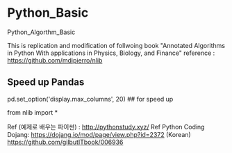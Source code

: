 # Python_Basic
Python_Algorthm_Basic

This is replication and modification of follwoing book
"Annotated Algorithms in Python With applications in Physics, Biology, and Finance"
reference : https://github.com/mdipierro/nlib


## Speed up Pandas
pd.set_option('display.max_columns', 20)  ## for speed up

from nlib import *

Ref (예제로 배우는 파이썬) : http://pythonstudy.xyz/
Ref Python Coding Dojang: https://dojang.io/mod/page/view.php?id=2372 (Korean)
                          https://github.com/gilbutITbook/006936
